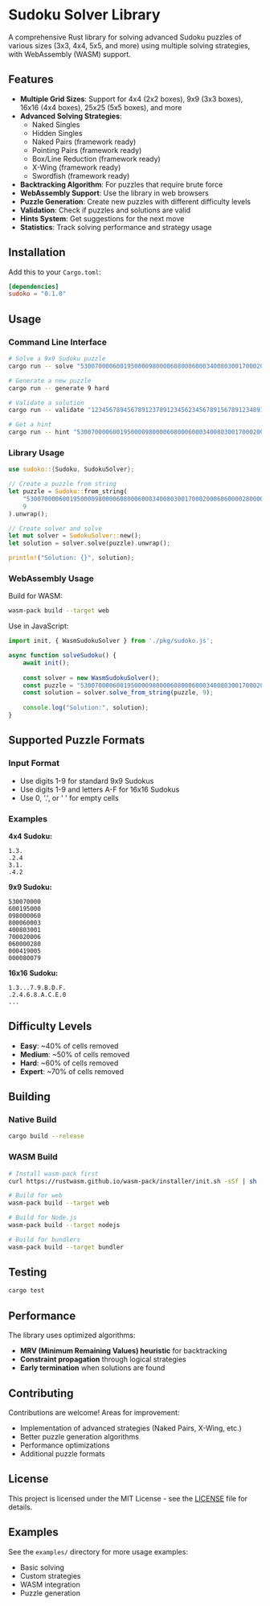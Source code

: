 # Sudoku Solver Library

A comprehensive Rust library for solving advanced Sudoku puzzles of various sizes (3x3, 4x4, 5x5, and more) using multiple solving strategies, with WebAssembly (WASM) support.

## Features

- **Multiple Grid Sizes**: Support for 4x4 (2x2 boxes), 9x9 (3x3 boxes), 16x16 (4x4 boxes), 25x25 (5x5 boxes), and more
- **Advanced Solving Strategies**:
  - Naked Singles
  - Hidden Singles
  - Naked Pairs (framework ready)
  - Pointing Pairs (framework ready)
  - Box/Line Reduction (framework ready)
  - X-Wing (framework ready)
  - Swordfish (framework ready)
- **Backtracking Algorithm**: For puzzles that require brute force
- **WebAssembly Support**: Use the library in web browsers
- **Puzzle Generation**: Create new puzzles with different difficulty levels
- **Validation**: Check if puzzles and solutions are valid
- **Hints System**: Get suggestions for the next move
- **Statistics**: Track solving performance and strategy usage

## Installation

Add this to your `Cargo.toml`:

```toml
[dependencies]
sudoko = "0.1.0"
```

## Usage

### Command Line Interface

```bash
# Solve a 9x9 Sudoku puzzle
cargo run -- solve "530070000600195000098000060800060003400803001700020006060000280000419005000080079" 9

# Generate a new puzzle
cargo run -- generate 9 hard

# Validate a solution
cargo run -- validate "123456789456789123789123456234567891567891234891234567345678912678912345912345678" 9

# Get a hint
cargo run -- hint "530070000600195000098000060800060003400803001700020006060000280000419005000080079" 9
```

### Library Usage

```rust
use sudoko::{Sudoku, SudokuSolver};

// Create a puzzle from string
let puzzle = Sudoku::from_string(
    "530070000600195000098000060800060003400803001700020006060000280000419005000080079",
    9
).unwrap();

// Create solver and solve
let mut solver = SudokuSolver::new();
let solution = solver.solve(puzzle).unwrap();

println!("Solution: {}", solution);
```

### WebAssembly Usage

Build for WASM:

```bash
wasm-pack build --target web
```

Use in JavaScript:

```javascript
import init, { WasmSudokuSolver } from './pkg/sudoko.js';

async function solveSudoku() {
    await init();
    
    const solver = new WasmSudokuSolver();
    const puzzle = "530070000600195000098000060800060003400803001700020006060000280000419005000080079";
    const solution = solver.solve_from_string(puzzle, 9);
    
    console.log("Solution:", solution);
}
```

## Supported Puzzle Formats

### Input Format
- Use digits 1-9 for standard 9x9 Sudokus
- Use digits 1-9 and letters A-F for 16x16 Sudokus
- Use 0, '.', or ' ' for empty cells

### Examples

**4x4 Sudoku:**
```
1.3.
.2.4
3.1.
.4.2
```

**9x9 Sudoku:**
```
530070000
600195000
098000060
800060003
400803001
700020006
060000280
000419005
000080079
```

**16x16 Sudoku:**
```
1.3...7.9.B.D.F.
.2.4.6.8.A.C.E.0
...
```

## Difficulty Levels

- **Easy**: ~40% of cells removed
- **Medium**: ~50% of cells removed  
- **Hard**: ~60% of cells removed
- **Expert**: ~70% of cells removed

## Building

### Native Build
```bash
cargo build --release
```

### WASM Build
```bash
# Install wasm-pack first
curl https://rustwasm.github.io/wasm-pack/installer/init.sh -sSf | sh

# Build for web
wasm-pack build --target web

# Build for Node.js
wasm-pack build --target nodejs

# Build for bundlers
wasm-pack build --target bundler
```

## Testing

```bash
cargo test
```

## Performance

The library uses optimized algorithms:
- **MRV (Minimum Remaining Values) heuristic** for backtracking
- **Constraint propagation** through logical strategies
- **Early termination** when solutions are found

## Contributing

Contributions are welcome! Areas for improvement:
- Implementation of advanced strategies (Naked Pairs, X-Wing, etc.)
- Better puzzle generation algorithms
- Performance optimizations
- Additional puzzle formats

## License

This project is licensed under the MIT License - see the [LICENSE](LICENSE) file for details.

## Examples

See the `examples/` directory for more usage examples:
- Basic solving
- Custom strategies
- WASM integration
- Puzzle generation
